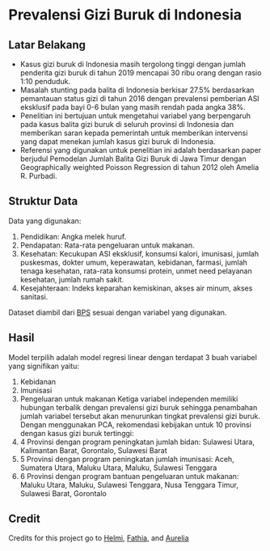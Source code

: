 # Prevalensi Gizi Buruk di Indonesia

## Latar Belakang
- Kasus gizi buruk di Indonesia masih tergolong tinggi dengan jumlah penderita gizi buruk di tahun 2019 mencapai 30 ribu orang dengan rasio 1:10 penduduk. 
- Masalah stunting pada balita di Indonesia berkisar 27.5% berdasarkan pemantauan status gizi di tahun 2016 dengan prevalensi pemberian ASI eksklusif pada bayi 0-6 bulan yang masih rendah pada angka 38%. 
- Penelitian ini bertujuan untuk mengetahui variabel yang berpengaruh pada kasus balita gizi buruk di seluruh provinsi di Indonesia dan memberikan saran kepada pemerintah untuk memberikan intervensi yang dapat menekan jumlah kasus gizi buruk di Indonesia.
- Referensi yang digunakan untuk penelitian ini adalah berdasarkan paper berjudul Pemodelan Jumlah Balita Gizi Buruk di Jawa Timur dengan Geographically weighted Poisson Regression di tahun 2012 oleh Amelia R. Purbadi.

## Struktur Data
Data yang digunakan:
1. Pendidikan: Angka melek huruf.
2. Pendapatan: Rata-rata pengeluaran untuk makanan.
3. Kesehatan: Kecukupan ASI eksklusif, konsumsi kalori, imunisasi, jumlah puskesmas, dokter umum, keperawatan, kebidanan, farmasi, jumlah tenaga kesehatan, rata-rata konsumsi protein, unmet need pelayanan kesehatan, jumlah rumah sakit.
4. Kesejahteraan: Indeks keparahan kemiskinan, akses air minum, akses sanitasi.

Dataset diambil dari [BPS](https://www.bps.go.id/) sesuai dengan variabel yang digunakan.

## Hasil
Model terpilih adalah model regresi linear dengan terdapat 3 buah variabel yang signifikan yaitu:
1. Kebidanan
2. Imunisasi
3. Pengeluaran untuk makanan
Ketiga variabel independen memiliki hubungan terbalik dengan prevalensi gizi buruk sehingga penambahan jumlah variabel tersebut akan menurunkan tingkat prevalensi gizi buruk.
Dengan menggunakan PCA, rekomendasi kebijakan untuk 10 provinsi dengan kasus gizi buruk tertinggi:
1. 4 Provinsi dengan program peningkatan jumlah bidan: Sulawesi Utara, Kalimantan Barat, Gorontalo, Sulawesi Barat
2. 5 Provinsi dengan program peningkatan jumlah imunisasi: Aceh, Sumatera Utara, Maluku Utara, Maluku, Sulawesi Tenggara
3. 6 Provinsi dengan program bantuan pengeluaran untuk makanan: Maluku Utara, Maluku, Sulawesi Tenggara, Nusa Tenggara Timur, Sulawesi Barat, Gorontalo

## Credit
Credits for this project go to [Helmi](https://www.linkedin.com/in/helmi-lahuddin-ghozali/?originalSubdomain=id), [Fathia](https://www.instagram.com/fathiathaya/), and [Aurelia](https://www.linkedin.com/in/aureliagracee/?originalSubdomain=id)
